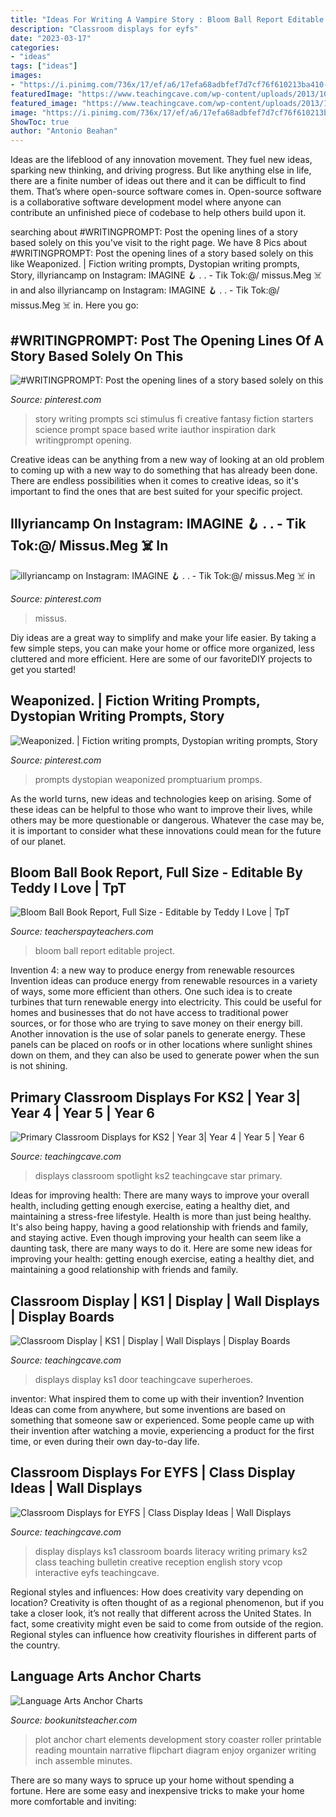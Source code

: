 ```yaml
---
title: "Ideas For Writing A Vampire Story : Bloom Ball Report Editable Project"
description: "Classroom displays for eyfs"
date: "2023-03-17"
categories:
- "ideas"
tags: ["ideas"]
images:
- "https://i.pinimg.com/736x/17/ef/a6/17efa68adbfef7d7cf76f610213ba410--story-starters-doodle.jpg"
featuredImage: "https://www.teachingcave.com/wp-content/uploads/2013/10/Star.jpg"
featured_image: "https://www.teachingcave.com/wp-content/uploads/2013/10/Star.jpg"
image: "https://i.pinimg.com/736x/17/ef/a6/17efa68adbfef7d7cf76f610213ba410--story-starters-doodle.jpg"
ShowToc: true
author: "Antonio Beahan"
---
```



Ideas are the lifeblood of any innovation movement. They fuel new ideas, sparking new thinking, and driving progress. But like anything else in life, there are a finite number of ideas out there and it can be difficult to find them. That’s where open-source software comes in. Open-source software is a collaborative software development model where anyone can contribute an unfinished piece of codebase to help others build upon it.

	

		
searching about #WRITINGPROMPT: Post the opening lines of a story based solely on this you've visit to the right page. We have 8 Pics about #WRITINGPROMPT: Post the opening lines of a story based solely on this like Weaponized. | Fiction writing prompts, Dystopian writing prompts, Story, illyriancamp on Instagram: IMAGINE 🪝 . . - Tik Tok:@/ missus.Meg ☠️ in and also illyriancamp on Instagram: IMAGINE 🪝 . . - Tik Tok:@/ missus.Meg ☠️ in. Here you go:
		
    
## #WRITINGPROMPT: Post The Opening Lines Of A Story Based Solely On This

<img loading=lazy src="https://i.pinimg.com/736x/17/ef/a6/17efa68adbfef7d7cf76f610213ba410--story-starters-doodle.jpg" onerror="this.onerror=null;this.src='https://tse4.mm.bing.net/th?id=OIP.3MxGEminJDLhboJg7sD_WAHaKd&amp;pid=15.1';" alt="#WRITINGPROMPT: Post the opening lines of a story based solely on this">

_Source: pinterest.com_

>story writing prompts sci stimulus fi creative fantasy fiction starters science prompt space based write iauthor inspiration dark writingprompt opening. 

	

Creative ideas can be anything from a new way of looking at an old problem to coming up with a new way to do something that has already been done. There are endless possibilities when it comes to creative ideas, so it's important to find the ones that are best suited for your specific project.

    
## Illyriancamp On Instagram: IMAGINE 🪝 . . - Tik Tok:@/ Missus.Meg ☠️ In

<img loading=lazy src="https://i.pinimg.com/736x/83/72/de/8372def9ccf9502a16ace94bc376de4a.jpg" onerror="this.onerror=null;this.src='https://tse2.mm.bing.net/th?id=OIP.cBnOyQnLj7UnVXVmNNT9sQHaNK&amp;pid=15.1';" alt="illyriancamp on Instagram: IMAGINE 🪝 . . - Tik Tok:@/ missus.Meg ☠️ in">

_Source: pinterest.com_

>missus. 

	

Diy ideas are a great way to simplify and make your life easier. By taking a few simple steps, you can make your home or office more organized, less cluttered and more efficient. Here are some of our favoriteDIY projects to get you started!

    
## Weaponized. | Fiction Writing Prompts, Dystopian Writing Prompts, Story

<img loading=lazy src="https://i.pinimg.com/736x/69/5e/7a/695e7aabb1e8355c9e7e77346fc48f33.jpg" onerror="this.onerror=null;this.src='https://tse3.mm.bing.net/th?id=OIP.ryRCXzQfuQsOk_JlHstzPQHaLH&amp;pid=15.1';" alt="Weaponized. | Fiction writing prompts, Dystopian writing prompts, Story">

_Source: pinterest.com_

>prompts dystopian weaponized promptuarium promps. 

	

As the world turns, new ideas and technologies keep on arising. Some of these ideas can be helpful to those who want to improve their lives, while others may be more questionable or dangerous. Whatever the case may be, it is important to consider what these innovations could mean for the future of our planet.

    
## Bloom Ball Book Report, Full Size - Editable By Teddy I Love | TpT

<img loading=lazy src="https://ecdn.teacherspayteachers.com/thumbitem/Full-Size-Bloom-Ball-Editable-2811049-1485863283/original-2811049-3.jpg" onerror="this.onerror=null;this.src='https://tse2.mm.bing.net/th?id=OIP.kuJWbSc8PIvHBsJ8mjI8MQAAAA&amp;pid=15.1';" alt="Bloom Ball Book Report, Full Size - Editable by Teddy I Love | TpT">

_Source: teacherspayteachers.com_

>bloom ball report editable project. 

	

Invention 4: a new way to produce energy from renewable resources
Invention ideas can produce energy from renewable resources in a variety of ways, some more efficient than others. One such idea is to create turbines that turn renewable energy into electricity. This could be useful for homes and businesses that do not have access to traditional power sources, or for those who are trying to save money on their energy bill. Another innovation is the use of solar panels to generate energy. These panels can be placed on roofs or in other locations where sunlight shines down on them, and they can also be used to generate power when the sun is not shining.

    
## Primary Classroom Displays For KS2 | Year 3| Year 4 | Year 5 | Year 6

<img loading=lazy src="https://www.teachingcave.com/wp-content/uploads/2013/10/Star.jpg" onerror="this.onerror=null;this.src='https://tse3.mm.bing.net/th?id=OIP.JSM7LuKsOx9R3LmZ2Li0awHaJ4&amp;pid=15.1';" alt="Primary Classroom Displays for KS2 | Year 3| Year 4 | Year 5 | Year 6">

_Source: teachingcave.com_

>displays classroom spotlight ks2 teachingcave star primary. 

	

Ideas for improving health: There are many ways to improve your overall health, including getting enough exercise, eating a healthy diet, and maintaining a stress-free lifestyle.
Health is more than just being healthy. It's also being happy, having a good relationship with friends and family, and staying active. Even though improving your health can seem like a daunting task, there are many ways to do it. Here are some new ideas for improving your health: getting enough exercise, eating a healthy diet, and maintaining a good relationship with friends and family.

    
## Classroom Display | KS1 | Display | Wall Displays | Display Boards

<img loading=lazy src="https://www.teachingcave.com/wp-content/uploads/2013/10/door-display.jpg" onerror="this.onerror=null;this.src='https://tse3.mm.bing.net/th?id=OIP.LdKe8BsoUhH-QnWX9QTNsgHaJ4&amp;pid=15.1';" alt="Classroom Display | KS1 | Display | Wall Displays | Display Boards">

_Source: teachingcave.com_

>displays display ks1 door teachingcave superheroes. 

	

inventor: What inspired them to come up with their invention?
Invention Ideas can come from anywhere, but some inventions are based on something that someone saw or experienced. Some people came up with their invention after watching a movie, experiencing a product for the first time, or even during their own day-to-day life.

    
## Classroom Displays For EYFS | Class Display Ideas | Wall Displays

<img loading=lazy src="http://www.teachingcave.com/wp-content/uploads/2013/10/Lit-display-1.jpg" onerror="this.onerror=null;this.src='https://tse4.mm.bing.net/th?id=OIP.ZrPETOqOuVEa2ItQe4IyCwHaJ6&amp;pid=15.1';" alt="Classroom Displays for EYFS | Class Display Ideas | Wall Displays">

_Source: teachingcave.com_

>display displays ks1 classroom boards literacy writing primary ks2 class teaching bulletin creative reception english story vcop interactive eyfs teachingcave. 

	

Regional styles and influences: How does creativity vary depending on location?
Creativity is often thought of as a regional phenomenon, but if you take a closer look, it’s not really that different across the United States. In fact, some creativity might even be said to come from outside of the region. Regional styles can influence how creativity flourishes in different parts of the country.

    
## Language Arts Anchor Charts

<img loading=lazy src="https://bookunitsteacher.com/flipchart/reading/story-elements/plot1.jpg" onerror="this.onerror=null;this.src='https://tse1.mm.bing.net/th?id=OIP.76mdCCUPzQv26-RSCKEACQHaK0&amp;pid=15.1';" alt="Language Arts Anchor Charts">

_Source: bookunitsteacher.com_

>plot anchor chart elements development story coaster roller printable reading mountain narrative flipchart diagram enjoy organizer writing inch assemble minutes. 

	

There are so many ways to spruce up your home without spending a fortune. Here are some easy and inexpensive tricks to make your home more comfortable and inviting:

